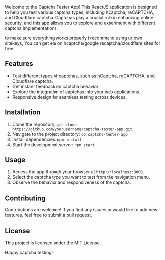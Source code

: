 Welcome to the Captcha Tester App! This ReactJS application is designed to help you test various captcha types, including hCaptcha, reCAPTCHA, and Cloudflare captcha. Captchas play a crucial role in enhancing online security, and this app allows you to explore and experiment with different captcha implementations.

to make sure everything works properly i recommend using ur own sitekeys, You can get em on hcaptcha/google recaptcha/cloudflare sites for free. 

## Features

- Test different types of captchas, such as hCaptcha, reCAPTCHA, and Cloudflare captcha.
- Get instant feedback on captcha behavior
- Explore the integration of captchas into your web applications.
- Responsive design for seamless testing across devices.

## Installation

1. Clone the repository: `git clone https://github.com/yourusername/captcha-tester-app.git`
2. Navigate to the project directory: `cd captcha-tester-app`
3. Install dependencies: `npm install`
4. Start the development server: `npm start`

## Usage

1. Access the app through your browser at `http://localhost:3000`.
2. Select the captcha type you want to test from the navigation menu.
3. Observe the behavior and responsiveness of the captcha.

## Contributing

Contributions are welcome! If you find any issues or would like to add new features, feel free to submit a pull request.

## License

This project is licensed under the MIT License.

Happy captcha testing!

